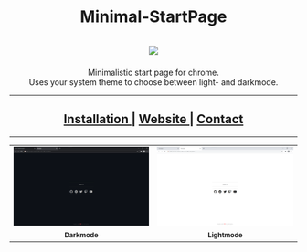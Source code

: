 <h1 align="center">Minimal-StartPage</h1>
<h2 align="center"><a href="https://www.codefactor.io/repository/github/nimplex/minimal-startpage/overview/main"><img src="https://www.codefactor.io/repository/github/nimplex/minimal-startpage/badge/main"/></a></h2>

<p align="center"> Minimalistic start page for chrome. </br>
 Uses your system theme to choose between light- and darkmode. </p>

---

<h2 align="center"><a href="/Installation.md"> Installation </a> | <a href="https://nimplex.github.io/Minimal-StartPage/"> Website </a> | <a href="https://nimplex.xyz/contact"> Contact </a></h2>

---

<table>	
	<tr>
		<td align="center">	
				<img src="assets/screenshot_dark.png" width="800px;" alt="Darkmode"/>	
				<br/>	
				<sub>	
					<b>Darkmode</b>	
				</sub>	
			  <br/>
		</td>	
		<td align="center">	
				<img src="assets/screenshot_light.png" width="800px;" alt="Lightmode"/>	
				<br/>	
				<sub>	
					<b>Lightmode</b>	
				</sub>	
			  <br/>	
		</td>	
</table>
